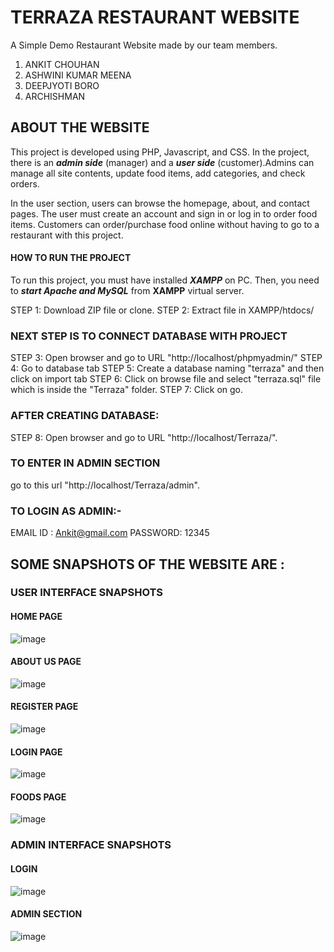 #                                                             TERRAZA RESTAURANT WEBSITE 

A Simple Demo Restaurant Website made by our team members.
1. ANKIT CHOUHAN
2. ASHWINI KUMAR MEENA
3. DEEPJYOTI BORO
4. ARCHISHMAN

## ABOUT THE WEBSITE
This project is developed using PHP, Javascript, and CSS. In the project, there is an ***admin side*** (manager) and a ***user side*** (customer).Admins can manage all site contents, update food items, add categories, and check orders.

In the user section, users can browse the homepage, about, and contact pages. The user must create an account and sign in or log in to order food items. Customers can order/purchase food online without having to go to a restaurant with this project.


#### HOW TO RUN THE PROJECT
To run this project, you must have installed **_XAMPP_** on PC.
Then, you need to **_start Apache and MySQL_** from **XAMPP** virtual server.

STEP 1: Download ZIP file or clone.
STEP 2: Extract file in XAMPP/htdocs/

### NEXT STEP IS TO CONNECT DATABASE WITH PROJECT
STEP 3: Open browser and go to URL "http://localhost/phpmyadmin/"
STEP 4: Go to database tab
STEP 5: Create a database naming "terraza" and then click on import tab
STEP 6: Click on browse file and select "terraza.sql" file which is inside the "Terraza" folder.
STEP 7: Click on go.

### AFTER CREATING DATABASE:
STEP 8: Open browser and go to URL "http://localhost/Terraza/".

### TO ENTER IN ADMIN SECTION

go to this url "http://localhost/Terraza/admin".

### TO LOGIN AS ADMIN:-
EMAIL ID : Ankit@gmail.com
PASSWORD: 12345


## SOME SNAPSHOTS OF THE WEBSITE ARE : 

### USER INTERFACE SNAPSHOTS
#### HOME PAGE
![image](https://user-images.githubusercontent.com/78903052/201092391-92786b57-6b85-4e16-809c-b70a50841122.png)

#### ABOUT US PAGE
![image](https://user-images.githubusercontent.com/78903052/201093488-75729075-abfd-4a51-81a5-4300fb13fc77.png)

#### REGISTER PAGE
![image](https://user-images.githubusercontent.com/78903052/201093733-67fe16a2-2e11-4210-815b-471631655601.png)

#### LOGIN PAGE
![image](https://user-images.githubusercontent.com/78903052/201093814-8b9794d4-4312-4656-87be-ee6ba7fb3b1c.png)

#### FOODS PAGE
![image](https://user-images.githubusercontent.com/78903052/201094224-c1d519e1-efc6-4c6a-9237-8878c351b1b8.png)

### ADMIN INTERFACE SNAPSHOTS

#### LOGIN 
![image](https://user-images.githubusercontent.com/78903052/201094954-2d4fe39f-171c-46e6-94ab-348727b7cebe.png)

#### ADMIN SECTION
![image](https://user-images.githubusercontent.com/78903052/201094784-550e23bd-ef4f-4541-8b88-5c94201a6a7b.png)
